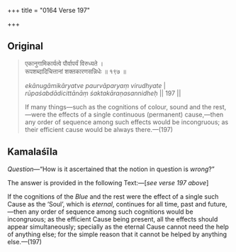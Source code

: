 +++
title = "0164 Verse 197"

+++
## Original 
>
> एकानुगामिकार्यत्वे पौर्वापर्यं विरुध्यते ।  
> रूपशब्दादिचित्तानां शक्तकारणसन्निधेः ॥ १९७ ॥ 
>
> *ekānugāmikāryatve paurvāparyaṃ virudhyate* \|  
> *rūpaśabdādicittānāṃ śaktakāraṇasannidheḥ* \|\| 197 \|\| 
>
> If many things—such as the cognitions of colour, sound and the rest,—were the effects of a single continuous (permanent) cause,—then any order of sequence among such effects would be incongruous; as their efficient cause would be always there.—(197)



## Kamalaśīla

*Question*—“How is it ascertained that the notion in question is *wrong*?”

The answer is provided in the following Text:—[*see verse 197 above*]

If the cognitions of the *Blue* and the rest were the effect of a single such Cause as the ‘Soul’, which is *eternal*, continues for all time, past and future,—then any order of sequence among such cognitions would be incongruous; as the efficient Cause being present, all the effects should appear simultaneously; specially as the eternal Cause cannot need the help of anything else; for the simple reason that it cannot be helped by anything else.—(197)


